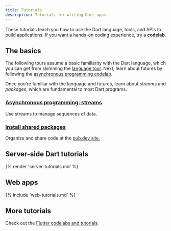 ```yaml
---
title: Tutorials
description: Tutorials for writing Dart apps.
---
```


These tutorials teach you how to use the Dart
language, tools, and APIs to build applications.
If you want a hands-on coding experience, try a
**[codelab](/codelabs)**.

## The basics

The following tours assume a basic familiarity with the Dart language,
which you can get from skimming the
[language tour](/language).
Next, learn about futures by following the
[asynchronous programming codelab](/codelabs/async-await).

Once you're familiar with the language and futures,
learn about _streams_ and _packages_,
which are fundamental to most Dart programs.

<div class="card-grid">
  <div class="card">
    <h3 class="no_toc"><a href="/tutorials/language/streams">Asynchronous programming:
       streams</a></h3>
    <p>Use streams to manage sequences of data.</p>
  </div>
  <div class="card">
    <h3 class="no_toc"><a href="/tutorials/libraries/shared-pkgs">Install shared packages</a></h3>
    <p>Organize and share code at the
       <a href="{{site.pub}}">pub.dev site.</a></p>
  </div>
</div>


## Server-side Dart tutorials

{% render 'server-tutorials.md' %}

## Web apps

{% include 'web-tutorials.md' %}

## More tutorials

Check out the [Flutter codelabs and tutorials]({{site.flutter-docs}}/codelabs).
